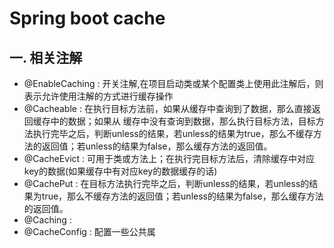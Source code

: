 # Spring boot cache



## 一. 相关注解

- @EnableCaching : 开关注解,在项目启动类或某个配置类上使用此注解后，则表示允许使用注解的方式进行缓存操作
- @Cacheable : 在执行目标方法前，如果从缓存中查询到了数据，那么直接返回缓存中的数据；如果从 缓存中没有查询到数据，那么执行目标方法，目标方法执行完毕之后，判断unless的结果，若unless的结果为true，那么不缓存方法的返回值；若unless的结果为false，那么缓存方法的返回值。
- @CacheEvict : 可用于类或方法上；在执行完目标方法后，清除缓存中对应key的数据(如果缓存中有对应key的数据缓存的话)
- @CachePut : 在目标方法执行完毕之后，判断unless的结果，若unless的结果为true，那么不缓存方法的返回值；若unless的结果为false，那么缓存方法的返回值。
- @Caching : 
- @CacheConfig : 配置一些公共属